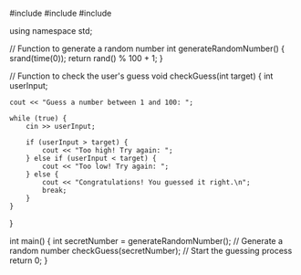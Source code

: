 #include <iostream>
#include <cstdlib>
#include <ctime>

using namespace std;

// Function to generate a random number
int generateRandomNumber() {
    srand(time(0));
    return rand() % 100 + 1;
}

// Function to check the user's guess
void checkGuess(int target) {
    int userInput;
    
    cout << "Guess a number between 1 and 100: ";
    
    while (true) {
        cin >> userInput;
        
        if (userInput > target) {
            cout << "Too high! Try again: ";
        } else if (userInput < target) {
            cout << "Too low! Try again: ";
        } else {
            cout << "Congratulations! You guessed it right.\n";
            break;
        }
    }
}

int main() {
    int secretNumber = generateRandomNumber(); // Generate a random number
    checkGuess(secretNumber); // Start the guessing process
    return 0;
}
